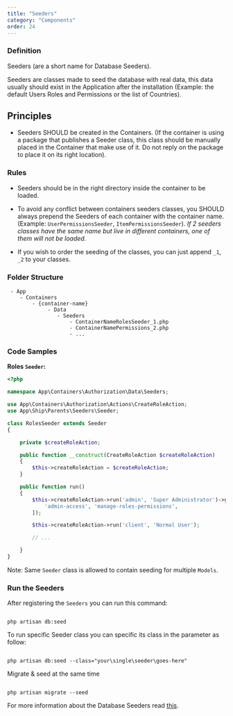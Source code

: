```yaml
---
title: "Seeders"
category: "Components"
order: 24
---
```


### Definition

Seeders (are a short name for Database Seeders). 

Seeders are classes made to seed the database with real data, this data usually should exist in the Application after the installation (Example: the default Users Roles and Permissions or the list of Countries).

## Principles

- Seeders SHOULD be created in the Containers. (If the container is using a package that publishes a Seeder class, this class should be manually placed in the Container that make use of it. Do not reply on the package to place it on its right location).

### Rules

- Seeders should be in the right directory inside the container to be loaded.

- To avoid any conflict between containers seeders classes, you SHOULD always prepend the Seeders of each container with the container name. (Example: `UserPermissionsSeeder`, `ItemPermissionsSeeder`). *If 2 seeders classes have the same name but live in different containers, one of them will not be loaded.*

- If you wish to order the seeding of the classes, you can just append `_1`, `_2` to your classes.

### Folder Structure

```
 - App
    - Containers
        - {container-name}
             - Data
                - Seeders
                    - ContainerNameRolesSeeder_1.php
                    - ContainerNamePermissions_2.php
                    - ...
```

### Code Samples

**Roles `Seeder`:** 


```php
<?php

namespace App\Containers\Authorization\Data\Seeders;

use App\Containers\Authorization\Actions\CreateRoleAction;
use App\Ship\Parents\Seeders\Seeder;

class RolesSeeder extends Seeder
{

    private $createRoleAction;

    public function __construct(CreateRoleAction $createRoleAction)
    {
        $this->createRoleAction = $createRoleAction;
    }

    public function run()
    {
        $this->createRoleAction->run('admin', 'Super Administrator')->givePermissionTo([
            'admin-access', 'manage-roles-permissions',
        ]);

        $this->createRoleAction->run('client', 'Normal User');

        // ...

    }
}

```


Note: Same `Seeder` class is allowed to contain seeding for multiple `Models`.

### Run the Seeders

After registering the `Seeders` you can run this command:

```shell

php artisan db:seed

```

To run specific Seeder class you can specific its class in the parameter as follow:

```shell

php artisan db:seed --class="your\single\seeder\goes-here"

```

Migrate & seed at the same time

```shell

php artisan migrate --seed

```

For more information about the Database Seeders read [this](https://laravel.com/docs/master/seeding).
